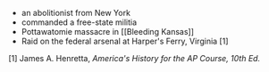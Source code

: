 - an abolitionist from New York
- commanded a free-state militia 
- Pottawatomie massacre in [[Bleeding Kansas]]
- Raid on the federal arsenal at Harper's Ferry, Virginia [1]

[1] James A. Henretta, *America's History for the AP Course, 10th Ed.*